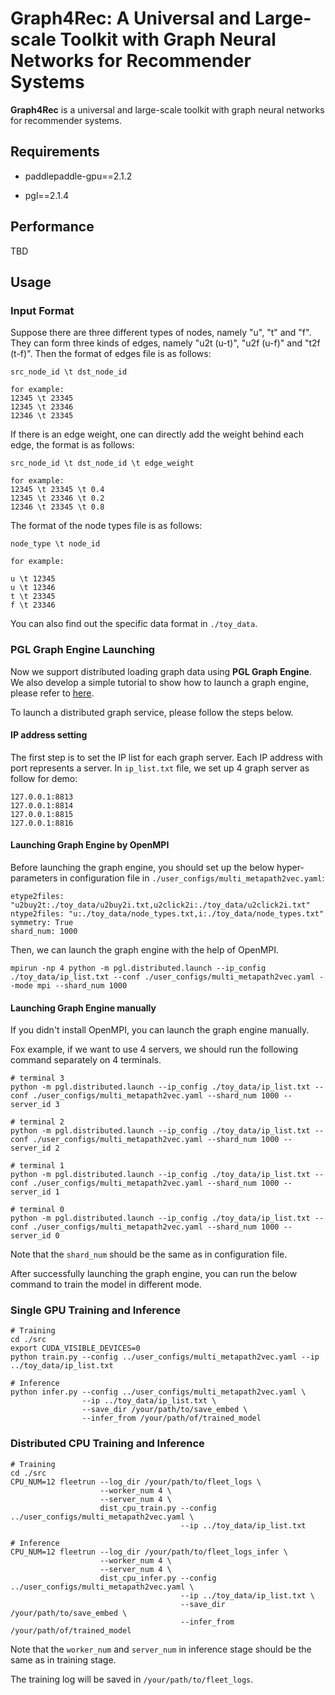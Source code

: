 # Graph4Rec: A Universal and Large-scale Toolkit with Graph Neural Networks for Recommender Systems

**Graph4Rec** is a universal and large-scale toolkit with graph neural networks for recommender systems.

## Requirements

 - paddlepaddle-gpu==2.1.2

 - pgl==2.1.4

## Performance

TBD

## Usage

### Input Format


Suppose there are three different types of nodes, namely "u", "t" and "f".
They can form three kinds of edges, namely "u2t (u-t)", "u2f (u-f)" and "t2f (t-f)".
Then the format of edges file is as follows:

```
src_node_id \t dst_node_id

for example:
12345 \t 23345
12345 \t 23346
12346 \t 23345
```

If there is an edge weight, one can directly add the weight behind each edge, the format is as follows:

```
src_node_id \t dst_node_id \t edge_weight

for example:
12345 \t 23345 \t 0.4
12345 \t 23346 \t 0.2
12346 \t 23345 \t 0.8
```

The format of the node types file is as follows:

```
node_type \t node_id

for example:

u \t 12345
u \t 12346
t \t 23345
f \t 23346
```

You can also find out the specific data format in `./toy_data`.


### PGL Graph Engine Launching

Now we support distributed loading graph data using **PGL Graph Engine**. We also develop a simple tutorial to show how to launch a graph engine, please refer to [here](../../tutorials/working_with_distributed_graph_engine.ipynb).

To launch a distributed graph service, please follow the steps below.

#### IP address setting

The first step is to set the IP list for each graph server. Each IP address with port represents a server. In `ip_list.txt` file, we set up 4 graph server as follow for demo:

```
127.0.0.1:8813
127.0.0.1:8814
127.0.0.1:8815
127.0.0.1:8816
```

#### Launching Graph Engine by OpenMPI

Before launching the graph engine, you should set up the below hyper-parameters in configuration file in `./user_configs/multi_metapath2vec.yaml`:

```
etype2files: "u2buy2t:./toy_data/u2buy2i.txt,u2click2i:./toy_data/u2click2i.txt"
ntype2files: "u:./toy_data/node_types.txt,i:./toy_data/node_types.txt"
symmetry: True
shard_num: 1000
```

Then, we can launch the graph engine with the help of OpenMPI.

```
mpirun -np 4 python -m pgl.distributed.launch --ip_config ./toy_data/ip_list.txt --conf ./user_configs/multi_metapath2vec.yaml --mode mpi --shard_num 1000
```

#### Launching Graph Engine manually

If you didn't install OpenMPI, you can launch the graph engine manually. 

Fox example, if we want to use 4 servers, we should run the following command separately on 4 terminals.

```
# terminal 3
python -m pgl.distributed.launch --ip_config ./toy_data/ip_list.txt --conf ./user_configs/multi_metapath2vec.yaml --shard_num 1000 --server_id 3

# terminal 2
python -m pgl.distributed.launch --ip_config ./toy_data/ip_list.txt --conf ./user_configs/multi_metapath2vec.yaml --shard_num 1000 --server_id 2

# terminal 1
python -m pgl.distributed.launch --ip_config ./toy_data/ip_list.txt --conf ./user_configs/multi_metapath2vec.yaml --shard_num 1000 --server_id 1

# terminal 0
python -m pgl.distributed.launch --ip_config ./toy_data/ip_list.txt --conf ./user_configs/multi_metapath2vec.yaml --shard_num 1000 --server_id 0
```

Note that the `shard_num` should be the same as in configuration file.

After successfully launching the graph engine, you can run the below command to train the model in different mode.

### Single GPU Training and Inference

```
# Training
cd ./src
export CUDA_VISIBLE_DEVICES=0
python train.py --config ../user_configs/multi_metapath2vec.yaml --ip ../toy_data/ip_list.txt

# Inference
python infer.py --config ../user_configs/multi_metapath2vec.yaml \
                --ip ../toy_data/ip_list.txt \
                --save_dir /your/path/to/save_embed \
                --infer_from /your/path/of/trained_model
```

### Distributed CPU Training and Inference

```
# Training
cd ./src
CPU_NUM=12 fleetrun --log_dir /your/path/to/fleet_logs \
                    --worker_num 4 \
                    --server_num 4 \
                    dist_cpu_train.py --config ../user_configs/multi_metapath2vec.yaml \
                                      --ip ../toy_data/ip_list.txt

# Inference
CPU_NUM=12 fleetrun --log_dir /your/path/to/fleet_logs_infer \
                    --worker_num 4 \
                    --server_num 4 \
                    dist_cpu_infer.py --config ../user_configs/multi_metapath2vec.yaml \
                                      --ip ../toy_data/ip_list.txt \
                                      --save_dir /your/path/to/save_embed \
                                      --infer_from /your/path/of/trained_model
```

Note that the `worker_num` and `server_num` in inference stage should be the same as in training stage.

The training log will be saved in `/your/path/to/fleet_logs`.
